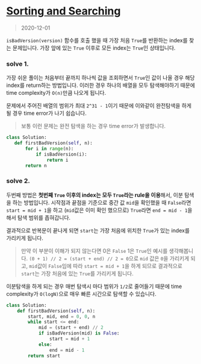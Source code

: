 # [Sorting and Searching](https://leetcode.com/explore/interview/card/top-interview-questions-easy/96/sorting-and-searching/774/)

> 2020-12-01

`isBadVersion(version)` 함수를 호출 했을 때 가장 처음 `True`를 반환하는 index를 찾는 문제입니다.
 가장 앞에 있는 `True` 이후로 모든 index는 `True`인 상태입니다.
 
 ### solve 1.
 가장 쉬운 풀이는 처음부터 끝까지 하나씩 값을 조회하면서 `True`인 값이 나올 경우 해당 index를 return하는 방법입니다.
 이러한 경우 하나의 배열을 모두 탐색해야하기 때문에 time complexity가 `O(n)`만큼 나오게 됩니다.
 
 문제에서 주어진 배열의 범위가 최대 `2^31 - 1`이기 때문에 이와같이 완전탐색을 하게 될 경우 time error가 나기 쉽습니다.
 
 > 보통 이런 문제는 완전 탐색을 하는 경우 time error가 발생합니다.
 ```python
class Solution:
    def firstBadVersion(self, n):
        for i in range(n):
            if isBadVersion(i):
                return i
        return n
```

### solve 2.
두번째 방법은 **첫번째 `True` 이후의 index는 모두 `True`라는 rule을 이용**해서, 이분 탐색을 하는 방법입니다.
시작점과 끝점을 기준으로 중간 값 `mid`을 확인했을 때 `False`라면 `start = mid + 1`을 하고 (`mid`값은 이미 확인 했으므로)
`True`라면 `end = mid - 1`을 해서 탐색 범위를 좁혀갑니다. 

결과적으로 반복문이 끝나게 되면 `start`는 가장 처음에 위치한 `True`가 있는 index를 가리키게 됩니다.
> 만약 이 부분이 이해가 되지 않는다면 0은 `False` 1은 `True`인 예시를 생각해봅니다.
> `(0 + 1) // 2 = (start + end) // 2 = 0`으로 `mid` 값은 `0`을 가리키게 되고, 
>`mid`값이 `False`임에 따라 `start = mid + 1`을 하게 되므로 결과적으로 `start`는 가장 처음에 있는 `True`를 가리키게 됩니다.

이분탐색을 하게 되는 경우 매번 탐색시 마다 범위가 `1/2`로 줄어들기 때문에 time complexity가 `O(logN)`으로 매우 빠른 시간으로 탐색할 수 있습니다.

```python
class Solution:
    def firstBadVersion(self, n):
        start, mid, end = 0, 0, n
        while start <= end:
            mid = (start + end) // 2
            if isBadVersion(mid) is False:
                start = mid + 1
            else:
                end = mid - 1
        return start
```